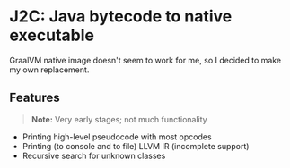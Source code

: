 # J2C: Java bytecode to native executable

GraalVM native image doesn't seem to work for me, so I decided to make my own replacement.

## Features

> **Note:** Very early stages; not much functionality

- Printing high-level pseudocode with most opcodes
- Printing (to console and to file) LLVM IR (incomplete support)
- Recursive search for unknown classes
